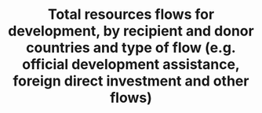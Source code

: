 ---
data_non_statistical: true
goal_meta_link: http://unstats.un.org/sdgs/files/metadata-compilation/Metadata-Goal-10.pdf
goal_meta_link_page: 13
graph: null
graph_status_notes: Assigned
graph_title: Total resources flows for development, by recipient and donor countries
  and type of flow (e.g. official development assistance, foreign direct investment
  and other flows)
graph_type: null
graph_type_description: null
has_metadata: false
indicator: 10.b.1
indicator_name: Total resources flows for development, by recipient and donor countries
  and type of flow (e.g. official development assistance, foreign direct investment
  and other flows)
indicator_sort_order: 10.0b.01
indicator_variable: null
layout: indicator
permalink: /10-b-1/
published: true
reporting_status: notstarted
sdg_goal: 10
source_active_1: true
source_notes_1: null
source_title_1: null
target: Encourage official development assistance and financial flows, including foreign
  direct investment, to States where the need is greatest, in particular least developed
  countries, African countries, Small Island developing States and landlocked developing
  countries, in accordance with their national plans and programmes.
target_id: 10.b
title: Total resources flows for development, by recipient and donor countries and
  type of flow (e.g. official development assistance, foreign direct investment and
  other flows)
un_custodial_agency: OECD
un_designated_tier: 1 (ODA) 2 (FDI)
variable_description: null
variable_notes: null
---